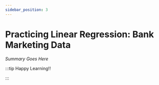 ```yaml
---
sidebar_position: 3
---
```


# Practicing Linear Regression: Bank Marketing Data

_Summary Goes Here_

:::tip Happy Learning!!

<QuestButton text="Go To Quest" />

:::


